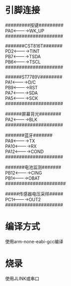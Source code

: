 # 引脚连接 
#########按键#########  
PA0<---->WK_UP  
#####################  

#######CST816T#######  
PD2<---->TINT  
PB7<---->TSDA  
PB6<---->TSCL  
#####################  

######ST7789V########  
PA1<---->D/C  
PB9<---->RST  
PA7<---->SDA  
PA5<---->SCK  
#####################  

######屏幕背光########  
PA2<---->BLK  
#####################  

#######蓝牙#######  
PA9<---->TX  
PA10<---->RX  
PA12<---->COND  
#####################  

#######电池监测#######  
PB12<---->CING  
PB1<---->OBAT  
######################  

#####传感器电压采样#####  
PC1<---->OUT2  
#####################  

# 编译方式 
使用arm-none-eabi-gcc编译  

# 烧录 
使用JLINK或串口  
